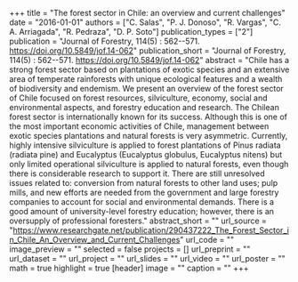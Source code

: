 +++
title = "The forest sector in Chile: an overview and  current challenges"
date = "2016-01-01"
authors = ["C. Salas", "P. J. Donoso", "R. Vargas", "C. A. Arriagada", "R. Pedraza", "D. P. Soto"]
publication_types = ["2"]
publication = "Journal of Forestry, 114(5) : 562--571. https://doi.org/10.5849/jof.14-062"
publication_short = "Journal of Forestry, 114(5) : 562--571. https://doi.org/10.5849/jof.14-062"
abstract = "Chile has a strong forest sector based on plantations of exotic species and an extensive area of temperate rainforests with unique ecological features and a wealth of biodiversity and endemism. We present an overview of the forest sector of Chile focused on forest resources, silviculture, economy, social and environmental aspects, and forestry education and research. The Chilean forest sector is internationally known for its success. Although this is one of the most important economic activities of Chile, management between exotic species plantations and natural forests is very asymmetric. Currently, highly intensive silviculture is applied to forest plantations of Pinus radiata (radiata pine) and Eucalyptus (Eucalyptus globulus, Eucalyptus nitens) but only limited operational silviculture is applied to natural forests, even though there is considerable research to support it. There are still unresolved issues related to: conversion from natural forests to other land uses; pulp mills, and new efforts are needed from the government and large forestry companies to account for social and environmental demands. There is a good amount of university-level forestry education; however, there is an oversupply of professional foresters."
abstract_short = ""
url_source = "https://www.researchgate.net/publication/290437222_The_Forest_Sector_in_Chile_An_Overview_and_Current_Challenges"
url_code = ""
image_preview = ""
selected = false
projects = []
url_preprint = ""
url_dataset = ""
url_project = ""
url_slides = ""
url_video = ""
url_poster = ""
math = true
highlight = true
[header]
image = ""
caption = ""
+++
